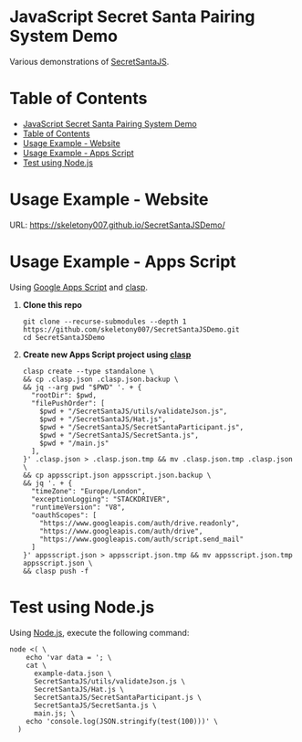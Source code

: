 # JavaScript Secret Santa Pairing System Demo

Various demonstrations of [SecretSantaJS].

# Table of Contents

<!--toc:start-->
- [JavaScript Secret Santa Pairing System Demo](#javascript-secret-santa-pairing-system-demo)
- [Table of Contents](#table-of-contents)
- [Usage Example - Website](#usage-example-website)
- [Usage Example - Apps Script](#usage-example-apps-script)
- [Test using Node.js](#test-using-nodejs)
<!--toc:end-->

# Usage Example - Website

URL: <https://skeletony007.github.io/SecretSantaJSDemo/>

# Usage Example - Apps Script

Using [Google Apps Script] and [clasp].

1. **Clone this repo**

   ```
   git clone --recurse-submodules --depth 1 https://github.com/skeletony007/SecretSantaJSDemo.git
   cd SecretSantaJSDemo
   ```

2. **Create new Apps Script project using [clasp]**

   ```
   clasp create --type standalone \
   && cp .clasp.json .clasp.json.backup \
   && jq --arg pwd "$PWD" '. + {
     "rootDir": $pwd,
     "filePushOrder": [
       $pwd + "/SecretSantaJS/utils/validateJson.js",
       $pwd + "/SecretSantaJS/Hat.js",
       $pwd + "/SecretSantaJS/SecretSantaParticipant.js",
       $pwd + "/SecretSantaJS/SecretSanta.js",
       $pwd + "/main.js"
     ],
   }' .clasp.json > .clasp.json.tmp && mv .clasp.json.tmp .clasp.json \
   && cp appsscript.json appsscript.json.backup \
   && jq '. + {
     "timeZone": "Europe/London",
     "exceptionLogging": "STACKDRIVER",
     "runtimeVersion": "V8",
     "oauthScopes": [
       "https://www.googleapis.com/auth/drive.readonly",
       "https://www.googleapis.com/auth/drive",
       "https://www.googleapis.com/auth/script.send_mail"
     ]
   }' appsscript.json > appsscript.json.tmp && mv appsscript.json.tmp appsscript.json \
   && clasp push -f
   ```

# Test using Node.js

Using [Node.js], execute the following command:

```
node <( \
    echo 'var data = '; \
    cat \
      example-data.json \
      SecretSantaJS/utils/validateJson.js \
      SecretSantaJS/Hat.js \
      SecretSantaJS/SecretSantaParticipant.js \
      SecretSantaJS/SecretSanta.js \
      main.js; \
    echo 'console.log(JSON.stringify(test(100)))' \
  )

```

[SecretSantaJS]: https://github.com/skeletony007/SecretSantaJS
[Google Apps Script]: https://developers.google.com/apps-script/
[clasp]: https://github.com/google/clasp
[Node.js]: https://github.com/nodejs/node
